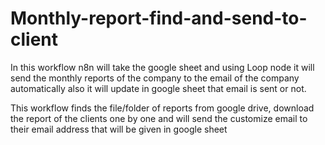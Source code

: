 # Monthly-report-find-and-send-to-client


In this workflow n8n will take the google sheet and using Loop node it will send the monthly reports of the company to the email of the company automatically also it will update in google sheet that email is sent or not.

This workflow finds the file/folder of reports from google drive, download the report of the clients one by one and will send the customize email to their email address that will be given in google sheet
